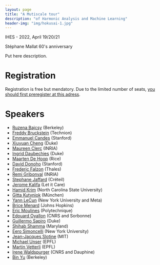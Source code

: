 ```yaml
---
layout: page
title: "A Mutiscale tour"
description: "of Harmonic Analysis and Machine Learning"
header-img: "img/hokusai-1.jpg"
---
```


IHES - 2022, April 19/20/21

Stéphane Mallat 60's anniversary

Put here description.

Registration
====================

Registration is free but mendatory. Due to the limited number of seats, [you should first preregister at this adress](todo).

Speakers
====================

- [Ruzena Bajcsy](https://www2.eecs.berkeley.edu/Faculty/Homepages/bajcsy.html) (Berkeley)
- [Freddy Bruckstein](https://freddy.cs.technion.ac.il/) (Technion)
- [Emmanuel Candes](https://candes.su.domains/) (Stanford)
- [Xiuyuan Cheng](https://services.math.duke.edu/~xiuyuanc/) (Duke)
- [Maureen Clerc](https://www.inria.fr/fr/maureen-clerc) (INRIA)
- [Ingrid Daubechies](https://scholars.duke.edu/person/ingrid.daubechies) (Duke)
- [Maarten De Hoop](https://maartendehoop.rice.edu/) (Rice)
- [David Donoho](https://web.stanford.edu/dept/statistics/cgi-bin/donoho/) (Stanford)
- [Frederic Falzon](https://www.researchgate.net/scientific-contributions/Frederic-Falzon-2047593052) (Thales)
- [Remi Gribonval](https://people.irisa.fr/Remi.Gribonval/) (INRIA)
- [Stephane Jaffard](https://perso.math.u-pem.fr/jaffard.stephane/) (Créteil)
- [Jerome Kalifa](https://fr.linkedin.com/in/j%C3%A9r%C3%B4me-kalifa-3b366b2) (Let it Care)
- [Hamid Krim](https://ece.ncsu.edu/people/ahk/) (North Carolina State University)
- [Gitta Kutyniok](https://www.ai.math.uni-muenchen.de/members/professor/kutyniok/index.html) (München)
- [Yann LeCun](http://yann.lecun.com/) (New York University and Meta)
- [Brice Menard](https://physics-astronomy.jhu.edu/directory/brice-menard/) (Johns Hopkins)
- [Eric Moulines](http://www.cmapx.polytechnique.fr/~moulines/) (Polytechnique)
- [Edouard Oyallon](https://edouardoyallon.github.io/) (CNRS and Sorbonne)
- [Guillermo Sapiro](https://ece.duke.edu/faculty/guillermo-sapiro) (Duke)
- [Shihab Shamma](https://lsp.dec.ens.fr/fr/member/667/shihab-shamma) (Maryland)
- [Eero Simoncelli](https://www.cns.nyu.edu/~eero/) (New York University)
- [Jean-Jacques Slotine](https://meche.mit.edu/people/faculty/JJS@MIT.EDU) (MIT)
- [Michael Unser](https://people.epfl.ch/michael.unser) (EPFL)
- [Martin Vetterli](https://people.epfl.ch/martin.vetterli) (EPFL)
- [Irene Waldspurger](https://www.ceremade.dauphine.fr/~waldspurger/) (CNRS and Dauphine)
- [Bin Yu](https://binyu.stat.berkeley.edu/) (Berkeley)
